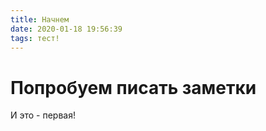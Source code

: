 ```yaml
---
title: Начнем
date: 2020-01-18 19:56:39
tags: тест!
---
```


# Попробуем писать заметки
И это - первая!


